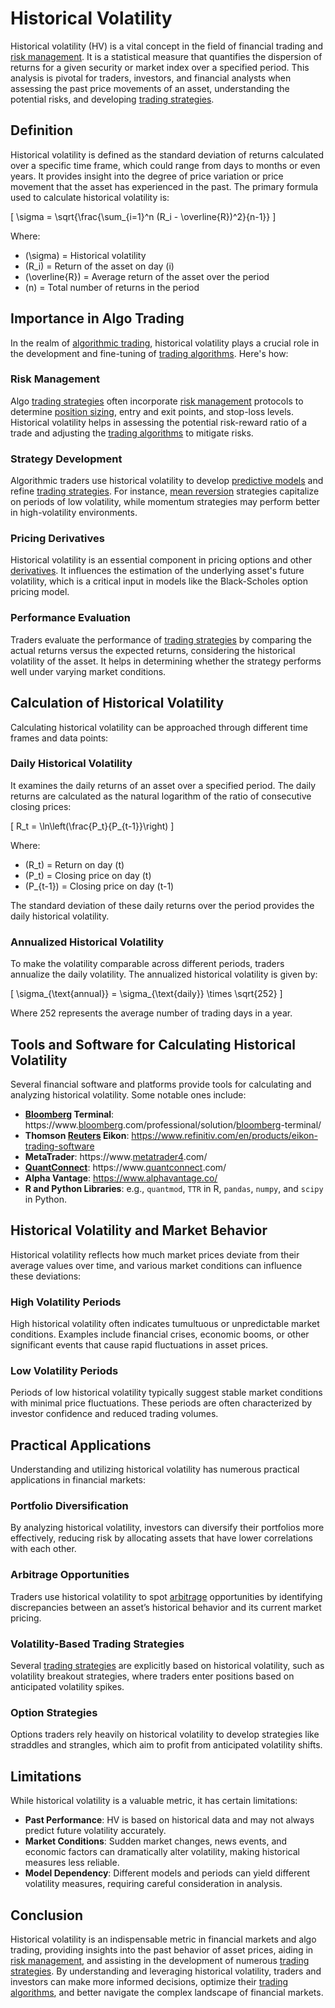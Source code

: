 # Historical Volatility

Historical volatility (HV) is a vital concept in the field of financial trading and [risk management](../r/risk_management.md). It is a statistical measure that quantifies the dispersion of returns for a given security or market index over a specified period. This analysis is pivotal for traders, investors, and financial analysts when assessing the past price movements of an asset, understanding the potential risks, and developing [trading strategies](../t/trading_strategies.md).

## Definition

Historical volatility is defined as the standard deviation of returns calculated over a specific time frame, which could range from days to months or even years. It provides insight into the degree of price variation or price movement that the asset has experienced in the past. The primary formula used to calculate historical volatility is:

\[ \sigma = \sqrt{\frac{\sum_{i=1}^n (R_i - \overline{R})^2}{n-1}} \]

Where:
- \(\sigma\) = Historical volatility
- \(R_i\) = Return of the asset on day \(i\)
- \(\overline{R}\) = Average return of the asset over the period
- \(n\) = Total number of returns in the period

## Importance in Algo Trading

In the realm of [algorithmic trading](../a/algorithmic_trading.md), historical volatility plays a crucial role in the development and fine-tuning of [trading algorithms](../t/trading_algorithms.md). Here's how:

### Risk Management

Algo [trading strategies](../t/trading_strategies.md) often incorporate [risk management](../r/risk_management.md) protocols to determine [position sizing](../p/position_sizing.md), entry and exit points, and stop-loss levels. Historical volatility helps in assessing the potential risk-reward ratio of a trade and adjusting the [trading algorithms](../t/trading_algorithms.md) to mitigate risks.

### Strategy Development

Algorithmic traders use historical volatility to develop [predictive models](../p/predictive_models_in_trading.md) and refine [trading strategies](../t/trading_strategies.md). For instance, [mean reversion](../m/mean_reversion.md) strategies capitalize on periods of low volatility, while momentum strategies may perform better in high-volatility environments.

### Pricing Derivatives

Historical volatility is an essential component in pricing options and other [derivatives](../d/derivatives.md). It influences the estimation of the underlying asset's future volatility, which is a critical input in models like the Black-Scholes option pricing model.

### Performance Evaluation

Traders evaluate the performance of [trading strategies](../t/trading_strategies.md) by comparing the actual returns versus the expected returns, considering the historical volatility of the asset. It helps in determining whether the strategy performs well under varying market conditions.

## Calculation of Historical Volatility

Calculating historical volatility can be approached through different time frames and data points:

### Daily Historical Volatility

It examines the daily returns of an asset over a specified period. The daily returns are calculated as the natural logarithm of the ratio of consecutive closing prices:

\[ R_t = \ln\left(\frac{P_t}{P_{t-1}}\right) \]

Where:
- \(R_t\) = Return on day \(t\)
- \(P_t\) = Closing price on day \(t\)
- \(P_{t-1}\) = Closing price on day \(t-1\)

The standard deviation of these daily returns over the period provides the daily historical volatility.

### Annualized Historical Volatility

To make the volatility comparable across different periods, traders annualize the daily volatility. The annualized historical volatility is given by:

\[ \sigma_{\text{annual}} = \sigma_{\text{daily}} \times \sqrt{252} \]

Where 252 represents the average number of trading days in a year.

## Tools and Software for Calculating Historical Volatility

Several financial software and platforms provide tools for calculating and analyzing historical volatility. Some notable ones include:

- **[Bloomberg](../b/bloomberg.md) Terminal**: https://www.[bloomberg](../b/bloomberg.md).com/professional/solution/[bloomberg](../b/bloomberg.md)-terminal/
- **Thomson [Reuters](../r/reuters.md) Eikon**: https://www.refinitiv.com/en/products/eikon-trading-software
- **MetaTrader**: https://www.[metatrader4](../m/metatrader4.md).com/
- **[QuantConnect](../q/quantconnect.md)**: https://www.[quantconnect](../q/quantconnect.md).com/
- **Alpha Vantage**: https://www.alphavantage.co/
- **R and Python Libraries**: e.g., `quantmod`, `TTR` in R, `pandas`, `numpy`, and `scipy` in Python.

## Historical Volatility and Market Behavior

Historical volatility reflects how much market prices deviate from their average values over time, and various market conditions can influence these deviations:

### High Volatility Periods

High historical volatility often indicates tumultuous or unpredictable market conditions. Examples include financial crises, economic booms, or other significant events that cause rapid fluctuations in asset prices.

### Low Volatility Periods

Periods of low historical volatility typically suggest stable market conditions with minimal price fluctuations. These periods are often characterized by investor confidence and reduced trading volumes.

## Practical Applications

Understanding and utilizing historical volatility has numerous practical applications in financial markets:

### Portfolio Diversification

By analyzing historical volatility, investors can diversify their portfolios more effectively, reducing risk by allocating assets that have lower correlations with each other.

### Arbitrage Opportunities

Traders use historical volatility to spot [arbitrage](../a/arbitrage.md) opportunities by identifying discrepancies between an asset’s historical behavior and its current market pricing.

### Volatility-Based Trading Strategies

Several [trading strategies](../t/trading_strategies.md) are explicitly based on historical volatility, such as volatility breakout strategies, where traders enter positions based on anticipated volatility spikes.

### Option Strategies

Options traders rely heavily on historical volatility to develop strategies like straddles and strangles, which aim to profit from anticipated volatility shifts.

## Limitations

While historical volatility is a valuable metric, it has certain limitations:

- **Past Performance**: HV is based on historical data and may not always predict future volatility accurately.
- **Market Conditions**: Sudden market changes, news events, and economic factors can dramatically alter volatility, making historical measures less reliable.
- **Model Dependency**: Different models and periods can yield different volatility measures, requiring careful consideration in analysis.

## Conclusion

Historical volatility is an indispensable metric in financial markets and algo trading, providing insights into the past behavior of asset prices, aiding in [risk management](../r/risk_management.md), and assisting in the development of numerous [trading strategies](../t/trading_strategies.md). By understanding and leveraging historical volatility, traders and investors can make more informed decisions, optimize their [trading algorithms](../t/trading_algorithms.md), and better navigate the complex landscape of financial markets.
